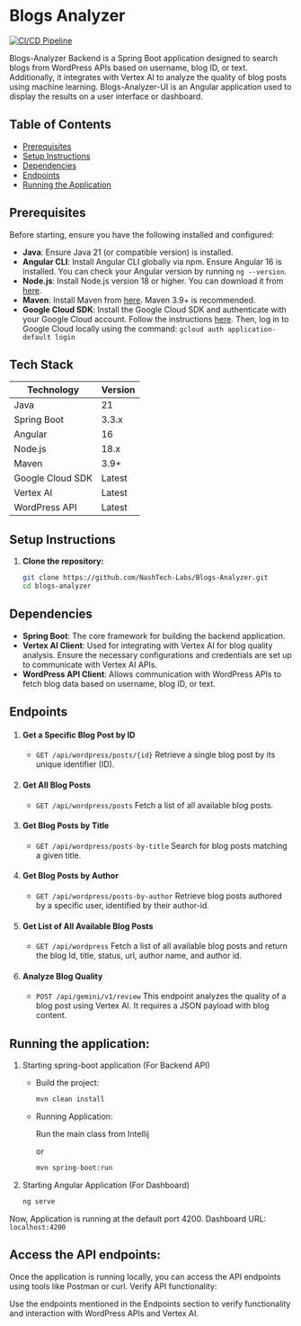 # Blogs Analyzer

[![CI/CD Pipeline](https://github.com/NashTech-Labs/Blogs-Analyzer/actions/workflows/maven.yml/badge.svg)](https://github.com/NashTech-Labs/Blogs-Analyzer/actions/workflows/maven.yml)

Blogs-Analyzer Backend is a Spring Boot application designed to search blogs from WordPress APIs based on username, blog
ID, or text. Additionally, it integrates with Vertex AI to analyze the quality of blog posts using machine learning.
Blogs-Analyzer-UI is an Angular application used to display the results on a user interface or dashboard.

## Table of Contents

- [Prerequisites](#prerequisites)
- [Setup Instructions](#setup-instructions)
- [Dependencies](#dependencies)
- [Endpoints](#endpoints)
- [Running the Application](#running-the-application)

## Prerequisites

Before starting, ensure you have the following installed and configured:

- **Java**: Ensure Java 21 (or compatible version) is installed.
- **Angular CLI**: Install Angular CLI globally via npm. Ensure Angular 16 is installed. You can check your Angular
  version by running `ng --version`.
- **Node.js**: Install Node.js version 18 or higher. You can download it from [here](https://nodejs.org/en/download/).
- **Maven**: Install Maven from [here](https://maven.apache.org/download.cgi). Maven 3.9+ is recommended.
- **Google Cloud SDK**: Install the Google Cloud SDK and authenticate with your Google Cloud account. Follow the
  instructions [here](https://cloud.google.com/sdk/docs/install). Then, log in to Google Cloud locally using the
  command: ```gcloud auth application-default login```
  

## Tech Stack

  | Technology       | Version |
  |------------------|---------|
  | Java             | 21      |
  | Spring Boot      | 3.3.x   |
  | Angular          | 16      |
  | Node.js          | 18.x    |
  | Maven            | 3.9+    |
  | Google Cloud SDK | Latest  |
  | Vertex AI        | Latest  |
  | WordPress API    | Latest  |


## Setup Instructions

1. **Clone the repository:**

   ```bash
   git clone https://github.com/NashTech-Labs/Blogs-Analyzer.git
   cd blogs-analyzer

## Dependencies

- **Spring Boot**: The core framework for building the backend application.
- **Vertex AI Client**: Used for integrating with Vertex AI for blog quality analysis. Ensure the necessary
  configurations and credentials are set up to communicate with Vertex AI APIs.
- **WordPress API Client**: Allows communication with WordPress APIs to fetch blog data based on username, blog ID, or
  text.

## Endpoints

1. #### Get a Specific Blog Post by ID

    - `GET /api/wordpress/posts/{id}` Retrieve a single blog post by its unique identifier (ID).

2. #### Get All Blog Posts

    - `GET /api/wordpress/posts` Fetch a list of all available blog posts.

3. #### Get Blog Posts by Title

    - `GET /api/wordpress/posts-by-title` Search for blog posts matching a given title.

4. #### Get Blog Posts by Author

    - `GET /api/wordpress/posts-by-author` Retrieve blog posts authored by a specific user, identified by their
      author-id.

5. #### Get List of All Available Blog Posts

    - `GET /api/wordpress` Fetch a list of all available blog posts and return the blog Id, title, status, url, author
      name, and author id.

6. #### Analyze Blog Quality
    - `POST /api/gemini/v1/review` This endpoint analyzes the quality of a blog post using Vertex AI. It requires a JSON
      payload with blog content.

## Running the application:

1. Starting spring-boot application (For Backend API)
    - Build the project:
       ```bash
      mvn clean install
      ``` 
    - Running Application:

      Run the main class from Intellij

      or
       ```bash 
       mvn spring-boot:run 
       ``` 
2. Starting Angular Application (For Dashboard)
   ```bash
   ng serve
   ```

Now, Application is running at the default port 4200. Dashboard URL: ```localhost:4200```

## Access the API endpoints:

Once the application is running locally, you can access the API endpoints using tools like Postman or curl.
Verify API functionality:

Use the endpoints mentioned in the Endpoints section to verify functionality and interaction with WordPress APIs and
Vertex AI.

 